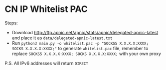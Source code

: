 # CN IP Whitelist PAC

Steps:

- Download http://ftp.apnic.net/apnic/stats/apnic/delegated-apnic-latest and place it as `data/delegated-apnic-latest.txt` 
- Run `python3 main.py -o whitelist.pac -p "SOCKS5 X.X.X.X:XXXX; SOCKS X.X.X.X:XXXX;"` to generate `whitelist.pac` file, remember to replace `SOCKS5 X.X.X.X:XXXX; SOCKS X.X.X.X:XXXX;` with your own proxy

P.S. All IPv6 addresses will return `DIRECT`
